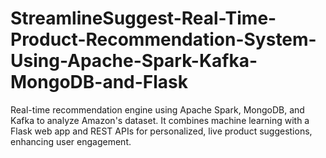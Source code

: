 # StreamlineSuggest-Real-Time-Product-Recommendation-System-Using-Apache-Spark-Kafka-MongoDB-and-Flask
Real-time recommendation engine using Apache Spark, MongoDB, and Kafka to analyze Amazon's dataset. It combines machine learning with a Flask web app and REST APIs for personalized, live product suggestions, enhancing user engagement.
